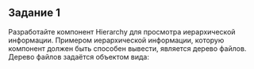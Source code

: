 ## Задание 1

Разработайте компонент Hierarchy для просмотра иерархической информации. Примером иерархической информации, которую компонент должен быть способен вывести, является дерево файлов. Дерево файлов задаётся объектом вида: